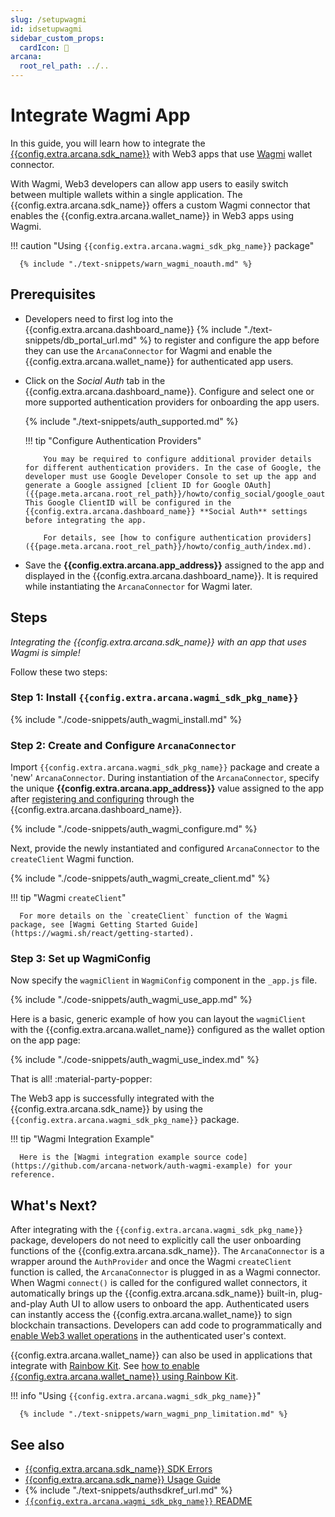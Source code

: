 ```yaml
---
slug: /setupwagmi
id: idsetupwagmi
sidebar_custom_props:
  cardIcon: 🔐 
arcana:
  root_rel_path: ../..
---
```


# Integrate Wagmi App

In this guide, you will learn how to integrate the [{{config.extra.arcana.sdk_name}}]({{page.meta.arcana.root_rel_path}}/concepts/authsdk.md) with Web3 apps that use [Wagmi](https://wagmi.sh) wallet connector. 

With Wagmi, Web3 developers can allow app users to easily switch between multiple wallets within a single application. The {{config.extra.arcana.sdk_name}} offers a custom Wagmi connector that enables the {{config.extra.arcana.wallet_name}} in Web3 apps using Wagmi.

!!! caution "Using `{{config.extra.arcana.wagmi_sdk_pkg_name}}` package"

      {% include "./text-snippets/warn_wagmi_noauth.md" %}

## Prerequisites

* Developers need to first log into the {{config.extra.arcana.dashboard_name}} {% include "./text-snippets/db_portal_url.md" %} to register and configure the app before they can use the `ArcanaConnector` for Wagmi and enable the {{config.extra.arcana.wallet_name}} for authenticated app users.

* Click on the *Social Auth* tab in the {{config.extra.arcana.dashboard_name}}. Configure and select one or more supported authentication providers for onboarding the app users.

    {% include "./text-snippets/auth_supported.md" %}

    !!! tip "Configure Authentication Providers"

          You may be required to configure additional provider details for different authentication providers. In the case of Google, the developer must use Google Developer Console to set up the app and generate a Google assigned [client ID for Google OAuth]({{page.meta.arcana.root_rel_path}}/howto/config_social/google_oauth.md). This Google ClientID will be configured in the {{config.extra.arcana.dashboard_name}} **Social Auth** settings before integrating the app.

          For details, see [how to configure authentication providers]({{page.meta.arcana.root_rel_path}}/howto/config_auth/index.md).

* Save the **{{config.extra.arcana.app_address}}** assigned to the app and displayed in the {{config.extra.arcana.dashboard_name}}. It is required while instantiating the `ArcanaConnector` for Wagmi later.

## Steps

*Integrating the {{config.extra.arcana.sdk_name}} with an app that uses Wagmi is simple!*

Follow these two steps:

### Step 1: Install `{{config.extra.arcana.wagmi_sdk_pkg_name}}`

{% include "./code-snippets/auth_wagmi_install.md" %}

### Step 2: Create and Configure  `ArcanaConnector`

Import `{{config.extra.arcana.wagmi_sdk_pkg_name}}` package and create a 'new' `ArcanaConnector`. During instantiation of the `ArcanaConnector`, specify the unique **{{config.extra.arcana.app_address}}** value assigned to the app after [registering and configuring]({{page.meta.arcana.root_rel_path}}/howto/config_dapp.md) through the {{config.extra.arcana.dashboard_name}}. 

{% include "./code-snippets/auth_wagmi_configure.md" %}

Next, provide the newly instantiated and configured `ArcanaConnector` to the `createClient` Wagmi function. 

{% include "./code-snippets/auth_wagmi_create_client.md" %}

!!! tip "Wagmi `createClient`"

      For more details on the `createClient` function of the Wagmi package, see [Wagmi Getting Started Guide](https://wagmi.sh/react/getting-started).

### Step 3: Set up WagmiConfig

Now specify the `wagmiClient` in `WagmiConfig` component in the `_app.js` file.

{% include "./code-snippets/auth_wagmi_use_app.md" %}

Here is a basic, generic example of how you can layout the `wagmiClient` with the {{config.extra.arcana.wallet_name}} configured as the wallet option on the app page:

{% include "./code-snippets/auth_wagmi_use_index.md" %}

That is all! :material-party-popper:

The Web3 app is successfully integrated with the {{config.extra.arcana.sdk_name}} by using the `{{config.extra.arcana.wagmi_sdk_pkg_name}}` package. 

!!! tip "Wagmi Integration Example"

      Here is the [Wagmi integration example source code](https://github.com/arcana-network/auth-wagmi-example) for your reference.

## What's Next?

After integrating with the `{{config.extra.arcana.wagmi_sdk_pkg_name}}` package, developers do not need to explicitly call the user onboarding functions of the {{config.extra.arcana.sdk_name}}. The `ArcanaConnector` is a wrapper around the `AuthProvider` and once the Wagmi `createClient` function is called, the `ArcanaConnector` is plugged in as a Wagmi connector. When Wagmi `connect()` is called for the configured wallet connectors, it automatically brings up the {{config.extra.arcana.sdk_name}} built-in, plug-and-play Auth UI to allow users to onboard the app. Authenticated users can instantly access the {{config.extra.arcana.wallet_name}} to sign blockchain transactions. Developers can add code to programmatically and [enable Web3 wallet operations]({{page.meta.arcana.root_rel_path}}/howto/arcana_wallet/index.md) in the authenticated user's context.

{{config.extra.arcana.wallet_name}} can also be used in applications that integrate with [Rainbow Kit](https://www.rainbowkit.com/). See [how to enable {{config.extra.arcana.wallet_name}} using Rainbow Kit]({{page.meta.arcana.root_rel_path}}/howto/integrate_auth/integrate_rainbow.md).

!!! info "Using `{{config.extra.arcana.wagmi_sdk_pkg_name}}`"

      {% include "./text-snippets/warn_wagmi_pnp_limitation.md" %}

## See also

* [{{config.extra.arcana.sdk_name}} SDK Errors]({{page.meta.arcana.root_rel_path}}/walletsdk/wallet_err.md)
* [{{config.extra.arcana.sdk_name}} Usage Guide]({{page.meta.arcana.root_rel_path}}/walletsdk/wallet_usage.md)
* {% include "./text-snippets/authsdkref_url.md" %}
* [`{{config.extra.arcana.wagmi_sdk_pkg_name}}` README](https://github.com/arcana-network/auth-react/blob/main/README.md)


